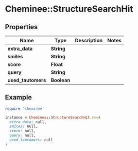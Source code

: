 # Cheminee::StructureSearchHit

## Properties

| Name | Type | Description | Notes |
| ---- | ---- | ----------- | ----- |
| **extra_data** | **String** |  |  |
| **smiles** | **String** |  |  |
| **score** | **Float** |  |  |
| **query** | **String** |  |  |
| **used_tautomers** | **Boolean** |  |  |

## Example

```ruby
require 'cheminee'

instance = Cheminee::StructureSearchHit.new(
  extra_data: null,
  smiles: null,
  score: null,
  query: null,
  used_tautomers: null
)
```

